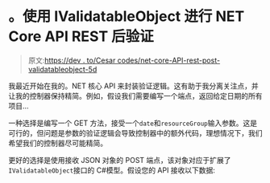# 。使用 IValidatableObject 进行 NET Core API REST 后验证

> 原文:[https://dev . to/Cesar codes/net-core-API-rest-post-validatableobject-5d](https://dev.to/cesarcodes/net-core-api-rest-post-validation-with-ivalidatableobject-5d)

我最近开始在我的。NET 核心 API 来封装验证逻辑。这有助于我分离关注点，并让我的控制器保持精简。例如，假设我们需要编写一个端点，返回给定日期的所有项目…

一种选择是编写一个 GET 方法，接受一个`date`和`resourceGroup`输入参数。这是可行的，但问题是参数的验证逻辑会导致控制器中的额外代码，理想情况下，我们希望我们的控制器尽可能精简。

更好的选择是使用接收 JSON 对象的 POST 端点，该对象对应于扩展了`IValidatableObject`接口的 C#模型。假设您的 API 接收以下数据: